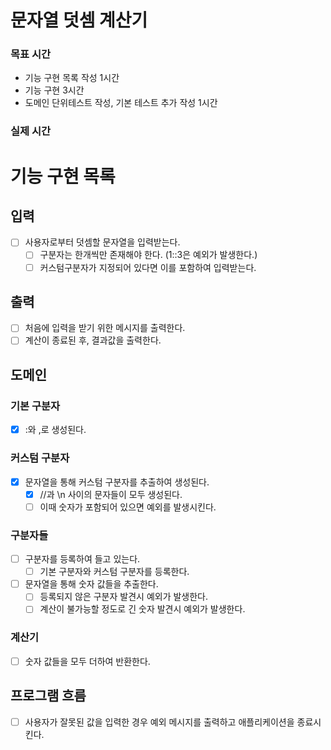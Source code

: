 # 문자열 덧셈 계산기

### 목표 시간
- 기능 구현 목록 작성 1시간
- 기능 구현 3시간
- 도메인 단위테스트 작성, 기본 테스트 추가 작성 1시간

### 실제 시간

# 기능 구현 목록

## 입력
- [ ] 사용자로부터 덧셈할 문자열을 입력받는다.
  - [ ] 구분자는 한개씩만 존재해야 한다. (1::3은 예외가 발생한다.)
  - [ ] 커스텀구분자가 지정되어 있다면 이를 포함하여 입력받는다.

## 출력
- [ ] 처음에 입력을 받기 위한 메시지를 출력한다.
- [ ] 계산이 종료된 후, 결과값을 출력한다.

## 도메인

### 기본 구분자
- [x] :와 ,로 생성된다.

### 커스텀 구분자
- [x] 문자열을 통해 커스텀 구분자를 추출하여 생성된다.
  - [x] //과 \n 사이의 문자들이 모두 생성된다.
  - [ ] 이때 숫자가 포함되어 있으면 예외를 발생시킨다.

### 구분자들
- [ ] 구분자를 등록하여 들고 있는다.
  - [ ] 기본 구분자와 커스텀 구분자를 등록한다.
- [ ] 문자열을 통해 숫자 값들을 추출한다.
  - [ ] 등록되지 않은 구분자 발견시 예외가 발생한다.
  - [ ] 계산이 불가능할 정도로 긴 숫자 발견시 예외가 발생한다.

### 계산기
- [ ] 숫자 값들을 모두 더하여 반환한다.

## 프로그램 흐름
- [ ] 사용자가 잘못된 값을 입력한 경우 예외 메시지를 출력하고 애플리케이션을 종료시킨다.